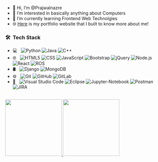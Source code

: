 - 👋 Hi, I’m @Prajwalnazre
- 👀 I’m interested in basically anything about Computers
- 🌱 I’m currently learning Frontend Web Technolgies 
- 🌐 [Here](https://prajj.herokuapp.com/main/) is my portfolio website that I built to know more about me!

<h3> 🛠 &nbsp;Tech Stack</h3>

- 💻 &nbsp;
  ![Python](https://img.shields.io/badge/-Python-333333?style=flat&logo=python)
  ![Java](https://img.shields.io/badge/-Java-333333?style=flat&logo=Java&logoColor=007396)
  ![C++](https://img.shields.io/badge/-C++-333333?style=flat&logo=C%2B%2B&logoColor=00599C)
- 🌐 &nbsp;
  ![HTML5](https://img.shields.io/badge/-HTML5-333333?style=flat&logo=HTML5)
  ![CSS](https://img.shields.io/badge/-CSS-333333?style=flat&logo=CSS3&logoColor=1572B6)
  ![JavaScript](https://img.shields.io/badge/-JavaScript-333333?style=flat&logo=javascript)
  ![Bootstrap](https://img.shields.io/badge/-Bootstrap-333333?style=flat&logo=bootstrap&logoColor=3F3D9C)
  ![jQuery](https://img.shields.io/badge/-jQuery-333333?style=flat&logo=jquery&logoColor=563D7C)
  ![Node.js](https://img.shields.io/badge/-Node.js-333333?style=flat&logo=node.js)
  ![React](https://img.shields.io/badge/-React-333333?style=flat&logo=react)
  ![ROS](https://img.shields.io/badge/-ROS-333333?style=flat&logo=ros)
- 🛢 &nbsp;
  ![Django](https://img.shields.io/badge/-Django-333333?style=flat&logo=django)
  ![MongoDB](https://img.shields.io/badge/-MongoDB-333333?style=flat&logo=mongodb)
- ⚙️ &nbsp;
  ![Git](https://img.shields.io/badge/-Git-333333?style=flat&logo=git)
  ![GitHub](https://img.shields.io/badge/-GitHub-333333?style=flat&logo=github)
  ![GitLab](https://img.shields.io/badge/-GitLab-333333?style=flat&logo=gitlab)  
- 🔧 &nbsp;
  ![Visual Studio Code](https://img.shields.io/badge/-Visual%20Studio%20Code-333333?style=flat&logo=visual-studio-code&logoColor=007ACC)
  ![Eclipse](https://img.shields.io/badge/-Eclipse-333333?style=flat&logo=eclipse-ide&logoColor=2C2255)
  ![Jupyter-Notebook](https://img.shields.io/badge/-Jupyter-333333?style=flat&logo=jupyter)
  ![Postman](https://img.shields.io/badge/-Postman-333333?style=flat&logo=postman)
  ![JIRA](https://img.shields.io/badge/-Jira-333333?style=flat&logo=jira)
<!--   ![RStudio](https://img.shields.io/badge/-RStudio-333333?style=flat&logo=rstudio) -->
<br/>


<a href="https://github.com/Prajwalnazre">
  <img height="180em" src="https://github-readme-stats.vercel.app/api?username=Prajwalnazre&theme=buefy&show_icons=true" />
  <img height="180em" src="https://github-readme-stats.vercel.app/api/top-langs/?username=Prajwalnazre&theme=buefy&layout=compact" />
</a>
<!---
Prajwalnazre/Prajwalnazre is a ✨ special ✨ repository because its `README.md` (this file) appears on your GitHub profile.
You can click the Preview link to take a look at your changes.
--->
